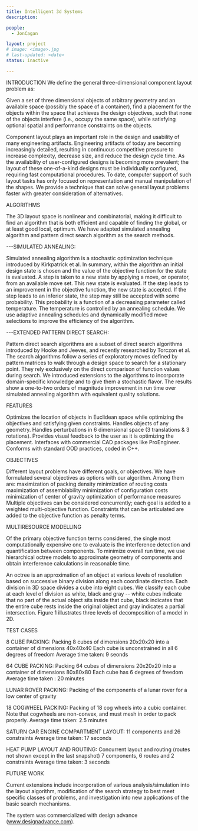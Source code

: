 ```yaml
---
title: Intelligent 3d Systems
description: 

people:
  - JonCagan

layout: project
# image: <image>.jpg
# last-updated: <date>
status: inactive

---
```

INTRODUCTION 
We define the general three-dimensional component layout problem as:

Given a set of three dimensional objects of arbitrary geometry and an available space (possibly the space of a container), find a placement for the objects within the space that achieves the design objectives, such that none of the objects interfere (i.e., occupy the same space), while satisfying optional spatial and performance constraints on the objects.

Component layout plays an important role in the design and usability of many engineering artifacts. Engineering artifacts of today are becoming increasingly detailed, resulting in continuous competitive pressure to increase complexity, decrease size, and reduce the design cycle time. As the availability of user-configured designs is becoming more prevalent; the layout of these one-of-a-kind designs must be individually configured, requiring fast computational procedures. To date, computer support of such layout tasks has only focused on representation and manual manipulation of the shapes. We provide a technique that can solve general layout problems faster with greater consideration of alternatives.

ALGORITHMS 

The 3D layout space is nonlinear and combinatorial, making it difficult to find an algorithm that is both efficient and capable of finding the global, or at least good local, optimum. We have adapted simulated annealing algorithm and pattern direct search algorithm as the search methods.

---SIMULATED ANNEALING:

Simulated annealing algorithm is a stochastic optimization technique introduced by Kirkpatrick et al. In summary, within the algorithm an initial design state is chosen and the value of the objective function for the state is evaluated. A step is taken to a new state by applying a move, or operator, from an available move set. This new state is evaluated. If the step leads to an improvement in the objective function, the new state is accepted. If the step leads to an inferior state, the step may still be accepted with some probability. This probability is a function of a decreasing parameter called temperature. The temperature is controlled by an annealing schedule. We use adaptive annealing schedules and dynamically modified move selections to improve the efficiency of the algorithm.

---EXTENDED PATTERN DIRECT SEARCH:

Pattern direct search algorithms are a subset of direct search algorithms introduced by Hooke and Jeeves, and recently researched by Torczon et al. The search algorithms follow a series of exploratory moves defined by pattern matrices to walk through a design space to search for a stationary point. They rely exclusively on the direct comparison of function values during search. We introduced extensions to the algorithms to incorporate domain-specific knowledge and to give them a stochastic flavor. The results show a one-to-two orders of magnitude improvement in run time over simulated annealing algorithm with equivalent quality solutions.

FEATURES

Optimizes the location of objects in Euclidean space while optimizing the objectives and satisfying given constraints.
Handles objects of any geometry.
Handles perturbations in 6 dimensional space (3 translations & 3 rotations).
Provides visual feedback to the user as it is optimizing the placement.
Interfaces with commercial CAD packages like ProEngineer.
Conforms with standard OOD practices, coded in C++.

OBJECTIVES

Different layout problems have different goals, or objectives. We have formulated several objectives as options with our algorithm. Among them are:
maximization of packing density
minimization of routing costs
maximization of assemblability
minimization of configuration costs
minimization of center of gravity
optimization of performance measures
Multiple objectives can be considered concurrently; each goal is added to a weighted multi-objective function. Constraints that can be articulated are added to the objective function as penalty terms.

MULTIRESOURCE MODELLING 

Of the primary objective function terms considered, the single most computationally expensive one to evaluate is the interference detection and quantification between components. To minimize overall run time, we use hierarchical octree models to approximate geometry of components and obtain interference calculations in reasonable time.

An octree is an approximation of an object at various levels of resolution based on successive binary division along each coordinate direction. Each division in 3D space divides a cube into eight cubes. We classify each cube at each level of division as white, black and gray -- white cubes indicate that no part of the actual object sits inside that cube, black indicates that the entire cube rests inside the original object and gray indicates a partial intersection. Figure 1 illustrates three levels of decomposition of a model in 2D.

 

TEST CASES

8 CUBE PACKING: 
Packing 8 cubes of dimensions 20x20x20 into a container of 
dimensions 40x40x40
Each cube is unconstrained in all 6 degrees of freedom 
Average time taken: 9 seonds 

64 CUBE PACKING: 
Packing 64 cubes of dimensions 20x20x20 into a container of 
dimensions 80x80x80
Each cube has 6 degrees of freedom 
Average time taken : 20 minutes 

LUNAR ROVER PACKING:
Packing of the components of a lunar rover for a low center of 
gravity

18 COGWHEEL PACKING:
Packing of 18 cog wheels into a cubic container. Note that cogwheels 
are non-convex, and must mesh in order to pack properly. 
Average time taken: 2.5 minutes 

SATURN CAR ENGINE COMPARTMENT LAYOUT: 
11 components and 26 constraints 
Average time taken: 17 seconds 

HEAT PUMP LAYOUT AND ROUTING: 
Concurrent layout and routing (routes not shown except in the 
last snapshot)
7 components, 6 routes and 2 constraints
Average time taken: 3 seconds 

FUTURE WORK 

Current extensions include incorporation of various analysis/simulation into the layout algorithm, modification of the search strategy to best meet specific classes of problems, and investigation into new applications of the basic search mechanisms. 

The system was commercialized with design advance (www.designadvance.com).